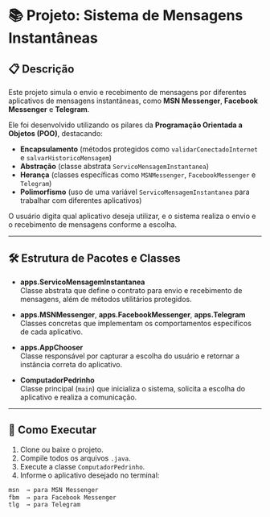 # 📚 Projeto: Sistema de Mensagens Instantâneas

## 📋 Descrição
Este projeto simula o envio e recebimento de mensagens por diferentes aplicativos de mensagens instantâneas, como **MSN Messenger**, **Facebook Messenger** e **Telegram**.

Ele foi desenvolvido utilizando os pilares da **Programação Orientada a Objetos (POO)**, destacando:

- **Encapsulamento** (métodos protegidos como `validarConectadoInternet` e `salvarHistoricoMensagem`)
- **Abstração** (classe abstrata `ServicoMensagemInstantanea`)
- **Herança** (classes específicas como `MSNMessenger`, `FacebookMessenger` e `Telegram`)
- **Polimorfismo** (uso de uma variável `ServicoMensagemInstantanea` para trabalhar com diferentes aplicativos)

O usuário digita qual aplicativo deseja utilizar, e o sistema realiza o envio e o recebimento de mensagens conforme a escolha.

---

## 🛠️ Estrutura de Pacotes e Classes

- **apps.ServicoMensagemInstantanea**  
  Classe abstrata que define o contrato para envio e recebimento de mensagens, além de métodos utilitários protegidos.

- **apps.MSNMessenger**, **apps.FacebookMessenger**, **apps.Telegram**  
  Classes concretas que implementam os comportamentos específicos de cada aplicativo.

- **apps.AppChooser**  
  Classe responsável por capturar a escolha do usuário e retornar a instância correta do aplicativo.

- **ComputadorPedrinho**  
  Classe principal (`main`) que inicializa o sistema, solicita a escolha do aplicativo e realiza a comunicação.

---

## 🚀 Como Executar

1. Clone ou baixe o projeto.
2. Compile todos os arquivos `.java`.
3. Execute a classe `ComputadorPedrinho`.
4. Informe o aplicativo desejado no terminal:

```bash
msn  → para MSN Messenger
fbm  → para Facebook Messenger
tlg  → para Telegram
